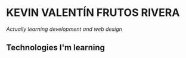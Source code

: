 # KEVIN VALENTÍN FRUTOS RIVERA

_Actually learning development and web design_

## Technologies I'm learning

[<img src="https://nodejs.org/static/images/logo.svg" alt="nodejs" title="nodejs" width="5em"/>](https://nodejs.org/es/)
[<img src="https://nodejs.org/static/images/logo.svg" alt="nodejs" title="nodejs" width="5em"/>](https://nodejs.org/es/)
[<img src="https://nodejs.org/static/images/logo.svg" alt="nodejs" title="nodejs" width="5em"/>](https://nodejs.org/es/)
[<img src="https://nodejs.org/static/images/logo.svg" alt="nodejs" title="nodejs" width="5em"/>](https://nodejs.org/es/)
